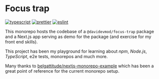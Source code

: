 # Focus trap

[![typescript](https://img.shields.io/badge/TypeScript-007ACC?style=for-the-badge&logo=typescript&logoColor=white)](https://www.typescriptlang.org/) [![prettier](https://img.shields.io/badge/prettier-1A2C34?style=for-the-badge&logo=prettier&logoColor=F7BA3E)](https://prettier.io/) [![eslint](https://img.shields.io/badge/eslint-3A33D1?style=for-the-badge&logo=eslint&logoColor=white)](https://eslint.org/)

This monorepo hosts the codebase of a `@davidevmod/focus-trap` package and a Next.js app serving as demo for the package (and exercise for my front end skills).

This project has been my playground for learning about _npm_, _Node.js_, _TypeScript_, e2e tests, monorepos and much more.

Many thanks to [belgattitude/nextjs-monorepo-example](https://github.com/belgattitude/nextjs-monorepo-example) which has been a great point of reference for the current monorepo setup.
